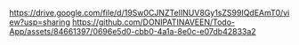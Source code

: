 https://drive.google.com/file/d/19Sw0CJNZTeIINUV8Gy1sZS99IQdEAmT0/view?usp=sharing
https://github.com/DONIPATINAVEEN/Todo-App/assets/84661397/0696e5d0-cbb0-4a1a-8e0c-e07db42833a2

